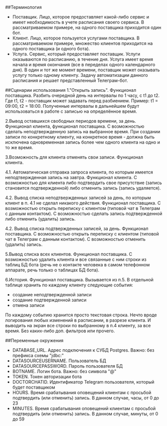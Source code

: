 ##Терминология
- Поставщик. Лицо, которое предоставляет какой-либо сервис и имеет необходимость в учете расписания своего сервиса. В рассматриваемом примере, на одного поставщика приходится один бот.
- Клиент. Лицо, которое пользуется услугами поставщика. В рассматриваемом примере, множество клиентов приходится на одного поставщика (и одного бота).
- Услуга. Сервис, который предоставляет поставщик. Услуги оказываются по расписанию, в течение дня. Услуга имеет время начала и время окончания (все в переделах одного календарного дня). В один и тот же момент времени, поставщик может оказывать услугу только одному клиенту. Задачу автоматизации данного расписания и решает представленный Телеграм-бот. 

##Сценарии использования
1."Открыть запись". Функционал поставщика. Разбить очередной день на интервалы по 1 часу, с t1 до t2. Где t1, t2 - поставщик может задавать перед разбиением. Пример: t1 = 09:00, t2 = 18:00. Полученные интервалы в дальнейшем будут использоваться в работе с записью на определённое время.

2.Вывод оставшихся свободных периодов времени, за день. Функционал клиента, функционал поставщика. С возможностью сделать неподтвержденную запись на выбранное время. При создании записи по конкретному клиенту, на конкретное время - должна быть исключена одновременная запись более чем одного клиента на одно и то же время.

3.Возможность для клиента отменять свои записи. Функционал клиента.

4.1. Автоматическая отправка запроса клиента, по которым имеется неподтвержденная запись на завтра. Функционал клиента. С возможностью для клиента либо подтвердить свое присутствие (запись становится подтвержденной) либо отменить запись (запись удаляется).

4.2. Вывод списка неподтвержденных записей за день, по которым клиент в п. 4.1 не сделал никакого действия. Функционал поставщика. С возможностью открыть переписку с клиентом (типовой чат в Телеграм с данным контактом). С возможностью сделать запись подтвержденной либо отменить (удалить) запись.

4.2. Вывод списка подтвержденных записей, за день. Функционал поставщика. С возможностью открыть переписку с клиентом (типовой чат в Телеграм с данным контактом). С возможностью отменить (удалить) запись.

5.Вывод списка всех клиентов. Функционал поставщика. С возможностью удалить клиента и все связанные с ним строки из таблиц БД бота (речь не о контакте человека в самом телефонном аппарате, речь только о таблицах БД бота).

6.История. Функционал поставщика. Вызывается из п.5. В отдельной таблице хранить по каждому клиенту следующие события:
- создание неподтвержденной записи
- создание подтвержденной записи
- отмена записи

По каждому событию хранится просто текстовая строка. Нечто вроде логирования любых изменений в расписании, в разрезе клиента. И выводить на экран все строки по выбранному в п.4 клиенту, за все время. Без каких-либо доп. фильтров или прочего.

##Переменные окружения
- DATABASE_URL. Адрес подключения к СУБД Postgres. Важно: без префикса схемы "jdbc:"
- DATASOURCEUSERNAME. Пользователь БД
- DATASOURCEPASSWORD. Пароль пользователя БД
- BOTNAME. Логин бота. Важно: без символа "@"  
- TOKEN. Токен авторизации бота
- DOCTORCHATID. Идентификатор Telegram пользователя, который будет поставщиком
- HOURS. Время срабатывания оповещений клиентам с просьбой подтвердить (или отменить) запись. В данном случае, часы, от 0 до 23
- MINUTES. Время срабатывания оповещений клиентам с просьбой подтвердить (или отменить) запись. В данном случае, минуты, от 0 до 59 
